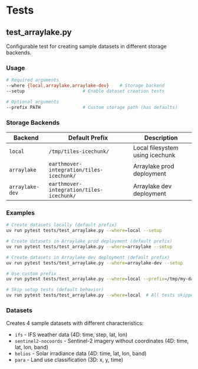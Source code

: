 # Tests

## test_arraylake.py

Configurable test for creating sample datasets in different storage backends.

### Usage

```bash
# Required arguments
--where {local,arraylake,arraylake-dev}    # Storage backend
--setup                      # Enable dataset creation tests

# Optional arguments
--prefix PATH                # Custom storage path (has defaults)
```

### Storage Backends

| Backend | Default Prefix | Description |
|---------|----------------|-------------|
| `local` | `/tmp/tiles-icechunk/` | Local filesystem using icechunk |
| `arraylake` | `earthmover-integration/tiles-icechunk/` | Arraylake prod deployment |
| `arraylake-dev` | `earthmover-integration/tiles-icechunk/` | Arraylake dev deployment |

### Examples

```bash
# Create datasets locally (default prefix)
uv run pytest tests/test_arraylake.py --where=local --setup

# Create datasets in Arraylake prod deployment (default prefix)
uv run pytest tests/test_arraylake.py --where=arraylake --setup

# Create datasets in Arraylake dev deployment (default prefix)
uv run pytest tests/test_arraylake.py --where=arraylake-dev --setup

# Use custom prefix
uv run pytest tests/test_arraylake.py --where=local --prefix=/tmp/my-data --setup

# Skip setup tests (default behavior)
uv run pytest tests/test_arraylake.py --where=local  # All tests skipped
```

### Datasets

Creates 4 sample datasets with different characteristics:
- `ifs` - IFS weather data (4D: time, step, lat, lon)
- `sentinel2-nocoords` - Sentinel-2 imagery without coordinates (4D: time, lat, lon, band)
- `helios` - Solar irradiance data (4D: time, lat, lon, band)
- `para` - Land use classification (3D: x, y, time)
